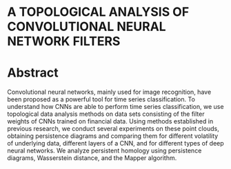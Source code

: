 # A TOPOLOGICAL ANALYSIS OF CONVOLUTIONAL NEURAL NETWORK FILTERS

# Abstract

Convolutional neural networks, mainly used for image recognition, have been proposed
as a powerful tool for time series classification. To understand how CNNs are able to
perform time series classification, we use topological data analysis methods on data sets consisting
of the filter weights of CNNs trained on financial data. Using methods established in previous
research, we conduct several experiments on these point clouds, obtaining persistence diagrams
and comparing them for different volatility of underlying data, different layers of a CNN, and
for different types of deep neural networks. We analyze persistent homology using persistence
diagrams, Wasserstein distance, and the Mapper algorithm.
